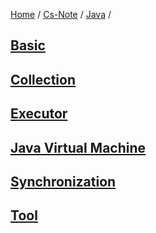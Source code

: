 [Home](https://mengxianbin.github.io) /
[Cs-Note](https://mengxianbin.github.io/cs-note) /
[Java](https://mengxianbin.github.io/cs-note/java) /

## [Basic](https://mengxianbin.github.io/cs-note/content/java/basic)

## [Collection](https://mengxianbin.github.io/cs-note/content/java/collection)

## [Executor](https://mengxianbin.github.io/cs-note/content/java/executor)

## [Java Virtual Machine](https://mengxianbin.github.io/cs-note/content/java/java_virtual_machine)

## [Synchronization](https://mengxianbin.github.io/cs-note/content/java/synchronization)

## [Tool](https://mengxianbin.github.io/cs-note/content/java/tool)
